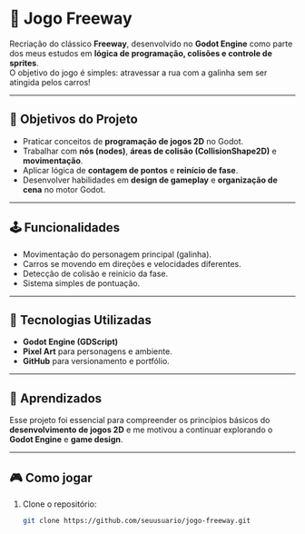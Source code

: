 # 🐔 Jogo Freeway

Recriação do clássico **Freeway**, desenvolvido no **Godot Engine** como parte dos meus estudos em **lógica de programação, colisões e controle de sprites**.  
O objetivo do jogo é simples: atravessar a rua com a galinha sem ser atingida pelos carros!

---

## 🎯 Objetivos do Projeto
- Praticar conceitos de **programação de jogos 2D** no Godot.  
- Trabalhar com **nós (nodes)**, **áreas de colisão (CollisionShape2D)** e **movimentação**.  
- Aplicar lógica de **contagem de pontos** e **reinício de fase**.  
- Desenvolver habilidades em **design de gameplay** e **organização de cena** no motor Godot.

---

## 🕹️ Funcionalidades
- Movimentação do personagem principal (galinha).  
- Carros se movendo em direções e velocidades diferentes.  
- Detecção de colisão e reinício da fase.  
- Sistema simples de pontuação.  

---

## 🧰 Tecnologias Utilizadas
- **Godot Engine (GDScript)**  
- **Pixel Art** para personagens e ambiente.  
- **GitHub** para versionamento e portfólio.  

---

## 🚀 Aprendizados
Esse projeto foi essencial para compreender os princípios básicos do **desenvolvimento de jogos 2D** e me motivou a continuar explorando o **Godot Engine** e **game design**.

---

## 🎮 Como jogar
1. Clone o repositório:
   ```bash
   git clone https://github.com/seuusuario/jogo-freeway.git
